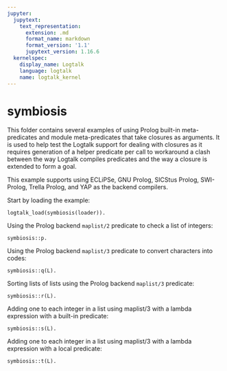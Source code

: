 ```yaml
---
jupyter:
  jupytext:
    text_representation:
      extension: .md
      format_name: markdown
      format_version: '1.1'
      jupytext_version: 1.16.6
  kernelspec:
    display_name: Logtalk
    language: logtalk
    name: logtalk_kernel
---
```


<!--
________________________________________________________________________

This file is part of Logtalk <https://logtalk.org/>  
SPDX-FileCopyrightText: 1998-2025 Paulo Moura <pmoura@logtalk.org>  
SPDX-License-Identifier: Apache-2.0

Licensed under the Apache License, Version 2.0 (the "License");
you may not use this file except in compliance with the License.
You may obtain a copy of the License at

    http://www.apache.org/licenses/LICENSE-2.0

Unless required by applicable law or agreed to in writing, software
distributed under the License is distributed on an "AS IS" BASIS,
WITHOUT WARRANTIES OR CONDITIONS OF ANY KIND, either express or implied.
See the License for the specific language governing permissions and
limitations under the License.
________________________________________________________________________
-->

# symbiosis

This folder contains several examples of using Prolog built-in meta-predicates
and module meta-predicates that take closures as arguments. It is used to help
test the Logtalk support for dealing with closures as it requires generation of
a helper predicate per call to workaround a clash between the way Logtalk
compiles predicates and the way a closure is extended to form a goal.

This example supports using ECLiPSe, GNU Prolog, SICStus Prolog, SWI-Prolog,
Trella Prolog, and YAP as the backend compilers.

Start by loading the example:

```logtalk
logtalk_load(symbiosis(loader)).
```

Using the Prolog backend `maplist/2` predicate to check a list of integers:

```logtalk
symbiosis::p.
```

<!--
true.
-->

Using the Prolog backend `maplist/3` predicate to convert characters into codes:

```logtalk
symbiosis::q(L).
```

<!--
L = [97, 98, 99].
-->

Sorting lists of lists using the Prolog backend `maplist/3` predicate:

```logtalk
symbiosis::r(L).
```

<!--
L = [1, 2, 3].
-->

Adding one to each integer in a list using maplist/3 with a lambda expression with a built-in predicate:

```logtalk
symbiosis::s(L).
```

<!--
L = [2,3,4].
-->

Adding one to each integer in a list using maplist/3 with a lambda expression with a local predicate:

```logtalk
symbiosis::t(L).
```

<!--
L = [2,3,4].
-->
